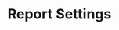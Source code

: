 ---
tag: m0503
codes:
- M503
title: Report Settings
long: Print a concise report of all current settings (in SRAM) to the host console.
notes: Does not require `EEPROM_SETTINGS`.
parameters:
- tag: S
  optional: true
  description: Detailed output flag. (`true` if omitted.)
  values:
  - tag: flag
    type: bool
example: 
examples: 
---